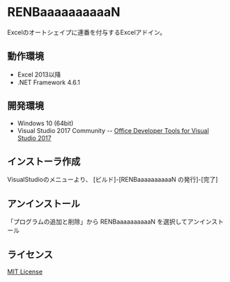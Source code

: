 ﻿
# RENBaaaaaaaaaaN

Excelのオートシェイプに連番を付与するExcelアドイン。


## 動作環境

- Excel 2013以降
- .NET Framework 4.6.1


## 開発環境

- Windows 10 (64bit)
- Visual Studio 2017 Community
-- [Office Developer Tools for Visual Studio 2017](https://visualstudio.microsoft.com/ja/vs/features/office-tools/)


## インストーラ作成

VisualStudioのメニューより、 [ビルド]-[RENBaaaaaaaaaaN の発行]-[完了]


## アンインストール

「プログラムの追加と削除」から RENBaaaaaaaaaaN を選択してアンインストール


## ライセンス

[MIT License](http://opensource.org/licenses/MIT)
